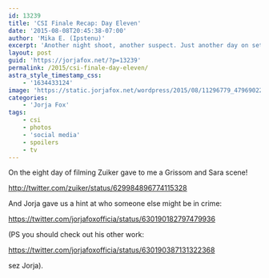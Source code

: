 ```yaml
---
id: 13239
title: 'CSI Finale Recap: Day Eleven'
date: '2015-08-08T20:45:38-07:00'
author: 'Mika E. (Ipstenu)'
excerpt: 'Another night shoot, another suspect. Just another day on set.'
layout: post
guid: 'https://jorjafox.net/?p=13239'
permalink: /2015/csi-finale-day-eleven/
astra_style_timestamp_css:
    - '1634433124'
image: 'https://static.jorjafox.net/wordpress/2015/08/11296779_479690228873770_1141116590_n.jpg'
categories:
    - 'Jorja Fox'
tags:
    - csi
    - photos
    - 'social media'
    - spoilers
    - tv
---
```


On the eight day of filming Zuiker gave to me a Grissom and Sara scene!

http://twitter.com/zuiker/status/629984896774115328

And Jorja gave us a hint at who someone else might be in crime:

https://twitter.com/jorjafoxofficia/status/630190182797479936

(PS you should check out his other work:

https://twitter.com/jorjafoxofficia/status/630190387131322368

sez Jorja).